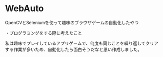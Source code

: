 # WebAuto
OpenCVとSeleniumを使って趣味のブラウザゲームの自動化したやつ

・プログラミングをする際に考えたこと

私は趣味でプレイしているアプリゲームで、何度も同じことを繰り返してクリアする作業が多いため、自動化したら面白そうだなと思い作成しました。


